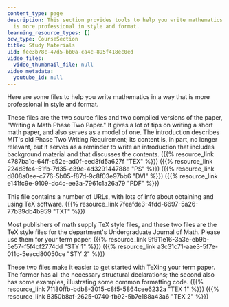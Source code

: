 ```yaml
---
content_type: page
description: This section provides tools to help you write mathematics in a way that
  is more professional in style and format.
learning_resource_types: []
ocw_type: CourseSection
title: Study Materials
uid: fee3b78c-47d5-bb0a-ca4c-895f418ec0ed
video_files:
  video_thumbnail_file: null
video_metadata:
  youtube_id: null
---
```


Here are some files to help you write mathematics in a way that is more professional in style and format.

These files are the two source files and two compiled versions of the paper, "Writing a Math Phase Two Paper." It gives a lot of tips on writing a short math paper, and also serves as a model of one. The introduction describes MIT's old Phase Two Writing Requirement; its content is, in part, no longer relevant, but it serves as a reminder to write an introduction that includes background material and that discusses the contents. ({{% resource_link 4787ba1c-64ff-c52e-ad0f-eed8fd5a627f "TEX" %}}) ({{% resource_link 224d8fe4-51fb-7d35-c39e-4d329144788e "PS" %}}) ({{% resource_link d808a0ee-c776-5b05-f87d-9c8f03e97bb6 "DVI" %}}) ({{% resource_link e141fc9e-9109-dc4c-ee3a-7961c1a26a79 "PDF" %}})

This file contains a number of URLs, with lots of info about obtaining and using TeX software. ({{% resource_link 7feafde3-4fdd-6697-5a26-77b39db4b959 "TXT" %}})

Most publishers of math supply TeX style files, and these two files are the TeX style files for the department's Undergraduate Journal of Math. Please use them for your term paper. ({{% resource_link 9f911e16-3a3e-eb9b-5e57-f5f4cf2774dd "STY 1" %}}) ({{% resource_link a3c31c71-aae3-5f7e-011c-5eacd80050ce "STY 2" %}})

These two files make it easier to get started with TeXing your term paper. The former has all the necessary structural declarations; the second also has some examples, illustrating some common formatting code. ({{% resource_link 71180ffb-bdb8-3015-c8f5-5864cee6232a "TEX 1" %}}) ({{% resource_link 8350b8af-2625-0740-fb92-5b7e188a43a6 "TEX 2" %}})